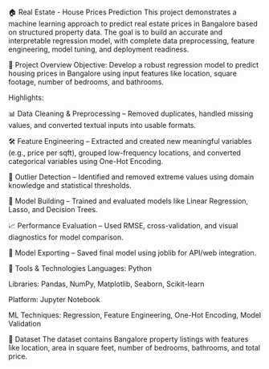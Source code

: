🏠 Real Estate - House Prices Prediction
This project demonstrates a machine learning approach to predict real estate prices in Bangalore based on structured property data. The goal is to build an accurate and interpretable regression model, with complete data preprocessing, feature engineering, model tuning, and deployment readiness.

📌 Project Overview
Objective:
Develop a robust regression model to predict housing prices in Bangalore using input features like location, square footage, number of bedrooms, and bathrooms.

Highlights:

📊 Data Cleaning & Preprocessing – Removed duplicates, handled missing values, and converted textual inputs into usable formats.

🛠️ Feature Engineering – Extracted and created new meaningful variables (e.g., price per sqft), grouped low-frequency locations, and converted categorical variables using One-Hot Encoding.

🔎 Outlier Detection – Identified and removed extreme values using domain knowledge and statistical thresholds.

🧠 Model Building – Trained and evaluated models like Linear Regression, Lasso, and Decision Trees.

📈 Performance Evaluation – Used RMSE, cross-validation, and visual diagnostics for model comparison.

💾 Model Exporting – Saved final model using joblib for API/web integration.

🔧 Tools & Technologies
Languages: Python

Libraries: Pandas, NumPy, Matplotlib, Seaborn, Scikit-learn

Platform: Jupyter Notebook

ML Techniques: Regression, Feature Engineering, One-Hot Encoding, Model Validation

📁 Dataset
The dataset contains Bangalore property listings with features like location, area in square feet, number of bedrooms, bathrooms, and total price.
